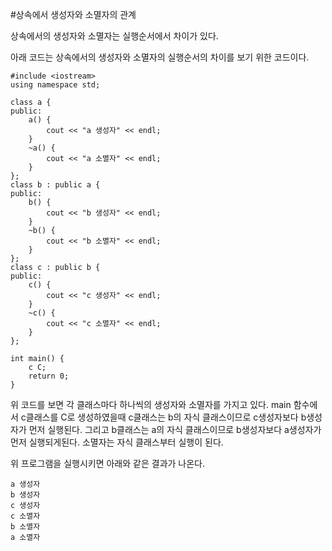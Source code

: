 #상속에서 생성자와 소멸자의 관계

상속에서의 생성자와 소멸자는 실행순서에서 차이가 있다.

아래 코드는 상속에서의 생성자와 소멸자의 실행순서의 차이를 보기 위한 코드이다. 

```
#include <iostream>
using namespace std;

class a {
public:
	a() {
		cout << "a 생성자" << endl;
	}
	~a() {
		cout << "a 소멸자" << endl;
	}
};
class b : public a {
public:
	b() {
		cout << "b 생성자" << endl;
	}
	~b() {
		cout << "b 소멸자" << endl;
	}
};
class c : public b {
public:
	c() {
		cout << "c 생성자" << endl;
	}
	~c() {
		cout << "c 소멸자" << endl;
	}
};

int main() {
	c C;
	return 0;
}

```
위 코드를 보면 각 클래스마다 하나씩의 생성자와 소멸자를 가지고 있다. main 함수에서 c클래스를 C로 생성하였을때 c클래스는 b의 자식 클래스이므로 c생성자보다 b생성자가 먼저 실행된다. 그리고 b클래스는 a의 자식 클래스이므로 b생성자보다 a생성자가 먼저 실행되게된다. 
소멸자는 자식 클래스부터 실행이 된다.

위 프로그램을 실행시키면 아래와 같은 결과가 나온다.
```
a 생성자
b 생성자
c 생성자
c 소멸자
b 소멸자
a 소멸자
```
